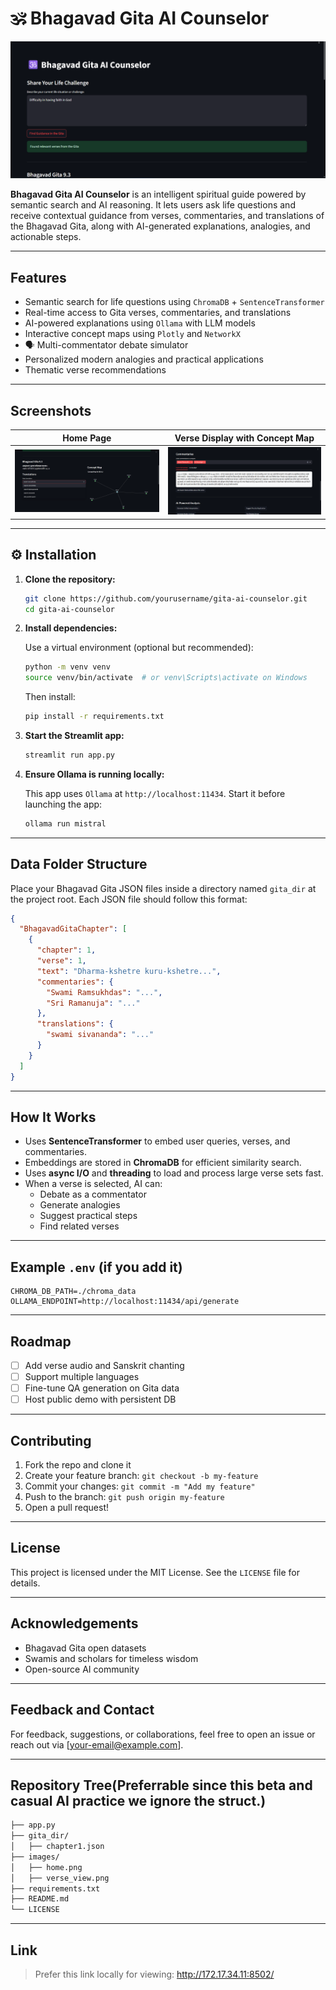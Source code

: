 
# 🕉 Bhagavad Gita AI Counselor

![Bhagavad Gita AI Counselor](https://github.com/akarshcodes/AI-Counselor/blob/main/Screenshot%20(274).png)

**Bhagavad Gita AI Counselor** is an intelligent spiritual guide powered by semantic search and AI reasoning. It lets users ask life questions and receive contextual guidance from verses, commentaries, and translations of the Bhagavad Gita, along with AI-generated explanations, analogies, and actionable steps.

---

##  Features

-  Semantic search for life questions using `ChromaDB` + `SentenceTransformer`
- Real-time access to Gita verses, commentaries, and translations
-  AI-powered explanations using `Ollama` with LLM models
-  Interactive concept maps using `Plotly` and `NetworkX`
- 🗣 Multi-commentator debate simulator
- Personalized modern analogies and practical applications
-  Thematic verse recommendations

---

##  Screenshots

| Home Page | Verse Display with Concept Map |
|----------|-------------------------------|
| ![home](https://github.com/akarshcodes/AI-Counselor/blob/main/Screenshot%20(275).png) | ![verse_view](https://github.com/akarshcodes/AI-Counselor/blob/main/Screenshot%20(276).png) |

---

## ⚙️ Installation

1. **Clone the repository:**

   ```bash
   git clone https://github.com/yourusername/gita-ai-counselor.git
   cd gita-ai-counselor
   ```

2. **Install dependencies:**

   Use a virtual environment (optional but recommended):

   ```bash
   python -m venv venv
   source venv/bin/activate  # or venv\Scripts\activate on Windows
   ```

   Then install:

   ```bash
   pip install -r requirements.txt
   ```

3. **Start the Streamlit app:**

   ```bash
   streamlit run app.py
   ```

4. **Ensure Ollama is running locally:**

   This app uses `Ollama` at `http://localhost:11434`. Start it before launching the app:

   ```bash
   ollama run mistral
   ```

---

##  Data Folder Structure

Place your Bhagavad Gita JSON files inside a directory named `gita_dir` at the project root. Each JSON file should follow this format:

```json
{
  "BhagavadGitaChapter": [
    {
      "chapter": 1,
      "verse": 1,
      "text": "Dharma-kshetre kuru-kshetre...",
      "commentaries": {
        "Swami Ramsukhdas": "...",
        "Sri Ramanuja": "..."
      },
      "translations": {
        "swami sivananda": "..."
      }
    }
  ]
}
```

---

##  How It Works

- Uses **SentenceTransformer** to embed user queries, verses, and commentaries.
- Embeddings are stored in **ChromaDB** for efficient similarity search.
- Uses **async I/O** and **threading** to load and process large verse sets fast.
- When a verse is selected, AI can:
  - Debate as a commentator
  - Generate analogies
  - Suggest practical steps
  - Find related verses

---

##  Example `.env` (if you add it)

```dotenv
CHROMA_DB_PATH=./chroma_data
OLLAMA_ENDPOINT=http://localhost:11434/api/generate
```

---

##  Roadmap

- [ ] Add verse audio and Sanskrit chanting
- [ ] Support multiple languages
- [ ] Fine-tune QA generation on Gita data
- [ ] Host public demo with persistent DB

---

##  Contributing

1. Fork the repo and clone it
2. Create your feature branch: `git checkout -b my-feature`
3. Commit your changes: `git commit -m "Add my feature"`
4. Push to the branch: `git push origin my-feature`
5. Open a pull request!

---

##  License

This project is licensed under the MIT License. See the `LICENSE` file for details.

---

##  Acknowledgements

- Bhagavad Gita open datasets
- Swamis and scholars for timeless wisdom
- Open-source AI community

---

##  Feedback and Contact

For feedback, suggestions, or collaborations, feel free to open an issue or reach out via [your-email@example.com].

---

##  Repository Tree(Preferrable since this beta and casual AI practice we ignore the struct.)

```bash
├── app.py
├── gita_dir/
│   ├── chapter1.json
├── images/
│   ├── home.png
│   ├── verse_view.png
├── requirements.txt
├── README.md
└── LICENSE
```

---

## Link 

> Prefer this link locally for viewing: http://172.17.34.11:8502/
